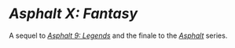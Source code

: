 # *Asphalt X: Fantasy*

A sequel to *[Asphalt 9: Legends](https://asphaltlegends.com/)* and the finale to the *[Asphalt](https://en.wikipedia.org/wiki/Asphalt_(series))* series.
